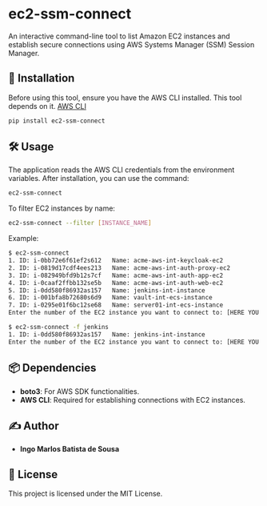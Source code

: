 # ec2-ssm-connect

An interactive command-line tool to list Amazon EC2 instances and establish secure connections using AWS Systems Manager (SSM) Session Manager.


## 🚀 Installation

Before using this tool, ensure you have the AWS CLI installed. This tool depends on it. [AWS CLI](https://docs.aws.amazon.com/cli/latest/userguide/getting-started-install.html)

``` bash
pip install ec2-ssm-connect
```

## 🛠 Usage

The application reads the AWS CLI credentials from the environment variables.
After installation, you can use the command:

``` bash
ec2-ssm-connect
```

To filter EC2 instances by name:

``` bash
ec2-ssm-connect --filter [INSTANCE_NAME]
```

Example:

``` bash
$ ec2-ssm-connect
1. ID: i-0bb72e6f61ef2s612   Name: acme-aws-int-keycloak-ec2
2. ID: i-0819d17cdf4ees213   Name: acme-aws-int-auth-proxy-ec2
3. ID: i-082949bfd9b12s7cf   Name: acme-aws-int-auth-app-ec2
4. ID: i-0caaf2ffbb132se5b   Name: acme-aws-int-auth-web-ec2
5. ID: i-0dd580f86932as157   Name: jenkins-int-instance
6. ID: i-001bfa8b72680s6d9   Name: vault-int-ecs-instance
7. ID: i-0295e01f6bc12se68   Name: server01-int-ecs-instance
Enter the number of the EC2 instance you want to connect to: [HERE YOU ENTER THE NUMBER OF THE INSTANCE YOU WANT TO CONNECT TO, IN THIS CASE 1 TO 7]

$ ec2-ssm-connect -f jenkins
1. ID: i-0dd580f86932as157   Name: jenkins-int-instance
Enter the number of the EC2 instance you want to connect to: [HERE YOU ENTER THE NUMBER OF THE INSTANCE YOU WANT TO CONNECT TO, IN THIS CASE ONLY 1 IS POSSIBLE]
```


## 📦 Dependencies

- **boto3**: For AWS SDK functionalities.
- **AWS CLI**: Required for establishing connections with EC2 instances.

## ✍️ Author

- **Ingo Marlos Batista de Sousa**

## 📜 License

This project is licensed under the MIT License.

